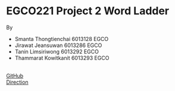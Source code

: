 # EGCO221 Project 2 Word Ladder
By
   - Smanta     Thongtienchai   6013128   EGCO
   - Jirawat    Jeansuwan       6013286   EGCO
   - Tanin      Limsiriwong     6013292   EGCO
   - Thammarat  Kowitkanit      6013293   EGCO
   
</Br>  [GitHub](https://github.com/SMSHKR/EGCO221-Project-2-Word-Ladder)
</Br>  [Direction](https://drive.google.com/file/d/17h9Tk9PYMhmbwPTGGpls5mLNKglP30Dr/view)
